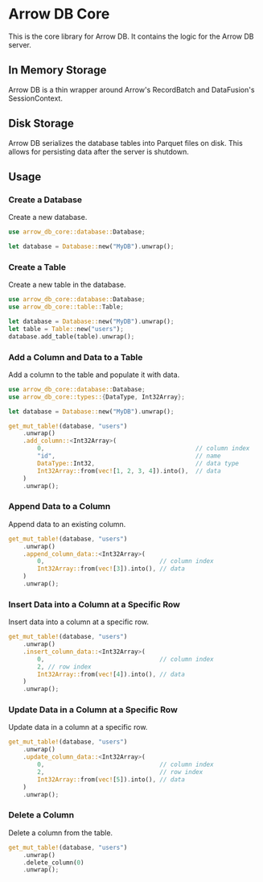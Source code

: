 # Arrow DB Core

This is the core library for Arrow DB.  It contains the logic for the Arrow DB server.

## In Memory Storage

Arrow DB is a thin wrapper around Arrow's RecordBatch and DataFusion's SessionContext.

## Disk Storage

Arrow DB serializes the database tables into Parquet files on disk.  This allows for persisting data after the server is shutdown.

## Usage

### Create a Database

Create a new database.

```rust
use arrow_db_core::database::Database;

let database = Database::new("MyDB").unwrap();
```

### Create a Table

Create a new table in the database.

```rust
use arrow_db_core::database::Database;
use arrow_db_core::table::Table;

let database = Database::new("MyDB").unwrap();
let table = Table::new("users");
database.add_table(table).unwrap();
```

### Add a Column and Data to a Table

Add a column to the table and populate it with data.

```rust
use arrow_db_core::database::Database;
use arrow_db_core::types::{DataType, Int32Array};

let database = Database::new("MyDB").unwrap();

get_mut_table!(database, "users")
    .unwrap()
    .add_column::<Int32Array>(
        0,                                          // column index 
        "id",                                       // name
        DataType::Int32,                            // data type
        Int32Array::from(vec![1, 2, 3, 4]).into(),  // data
    )
    .unwrap();
```

### Append Data to a Column

Append data to an existing column.

```rust
get_mut_table!(database, "users")
    .unwrap()
    .append_column_data::<Int32Array>(
        0,                                // column index
        Int32Array::from(vec![3]).into(), // data
    )
    .unwrap();
```

### Insert Data into a Column at a Specific Row

Insert data into a column at a specific row.

```rust
get_mut_table!(database, "users")
    .unwrap()
    .insert_column_data::<Int32Array>(
        0,                                // column index
        2, // row index
        Int32Array::from(vec![4]).into(), // data
    )
    .unwrap();
```

### Update Data in a Column at a Specific Row

Update data in a column at a specific row.

```rust
get_mut_table!(database, "users")
    .unwrap()
    .update_column_data::<Int32Array>(
        0,                                // column index
        2,                                // row index
        Int32Array::from(vec![5]).into(), // data
    )
    .unwrap();
```

### Delete a Column

Delete a column from the table.

```rust
get_mut_table!(database, "users")
    .unwrap()
    .delete_column(0)
    .unwrap();
```
